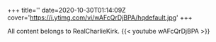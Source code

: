 +++
title=''
date=2020-10-30T01:14:09Z
cover='https://i.ytimg.com/vi/wAFcQrDjBPA/hqdefault.jpg'
+++

All content belongs to RealCharlieKirk.
{{< youtube wAFcQrDjBPA >}}
